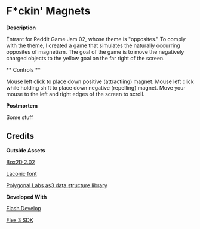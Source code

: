 # F*ckin' Magnets

**Description**

Entrant for Reddit Game Jam 02, whose theme is "opposites." To comply with the
theme, I created a game that simulates the naturally occurring opposites of
magnetism. The goal of the game is to move the negatively charged objects
to the yellow goal on the far right of the screen.

** Controls **

Mouse left click to place down positive (attractiing) magnet.
Mouse left click while holding shift to place down negative (repelling) magnet.
Move your mouse to the left and right edges of the screen to scroll.


**Postmortem**

Some stuff

## Credits

**Outside Assets**

[Box2D 2.02](http://sourceforge.net/projects/box2dflash/files/)

[Laconic font](http://www.fontsquirrel.com/fonts/laconic)

[Polygonal Labs as3 data structure library](http://code.google.com/p/polygonal/wiki/DataStructures)

**Developed With**

[Flash Develop](http://www.flashdevelop.org/wikidocs/index.php?title=Main_Page)

[Flex 3 SDK](http://opensource.adobe.com/wiki/display/flexsdk/Download+Flex+3)
